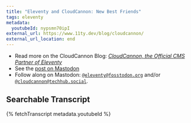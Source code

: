 ```yaml
---
title: "Eleventy and CloudCannon: New Best Friends"
tags: eleventy
metadata:
  youtubeId: nypsmn70ipI
external_url: https://www.11ty.dev/blog/cloudcannon/
external_url_location: end
---
```

<script type="module" src="/static/js/offviewport.js"></script>
<div>
	<off-viewport>
		<youtube-lite-player @slug="{{ metadata.youtubeId }}" @label="{{ title }}" @jsapi @hide-link></youtube-lite-player>
	</off-viewport>
	<youtube-link @label="{{ title }}" href="https://youtube.com/watch?v={{ metadata.youtubeId }}"></youtube-link>
</div>

* Read more on the CloudCannon Blog: [_CloudCannon, the Official CMS Partner of Eleventy_](https://cloudcannon.com/blog/cloudcannon-the-official-cms-partner-of-eleventy/)
* See the [post on Mastodon](https://fosstodon.org/@eleventy/110775434718494755)
* Follow along on Mastodon: [`@eleventy@fosstodon.org`](https://fosstodon.org/@eleventy) and/or [`@cloudcannon@techhub.social`](https://techhub.social/@cloudcannon).


## Searchable Transcript

{% fetchTranscript metadata.youtubeId %}